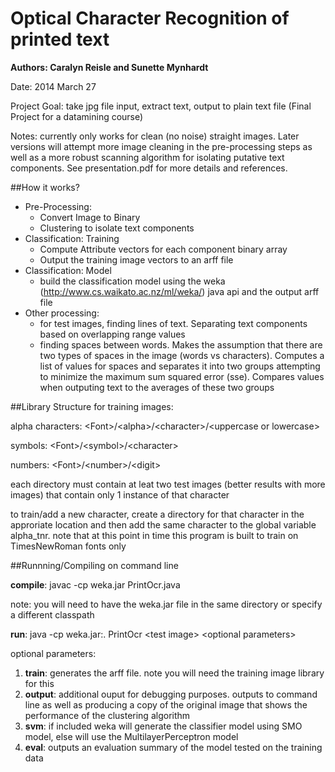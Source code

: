 Optical Character Recognition of printed text
=================

**Authors: Caralyn Reisle and Sunette Mynhardt**

Date: 2014 March 27



Project Goal: take jpg file input, extract text, output to plain text file (Final Project for a datamining course)

Notes: currently only works for clean (no noise) straight images. Later versions will attempt more image cleaning in the pre-processing steps as well as a more robust scanning algorithm for isolating putative text components. See presentation.pdf for more details and references.

##How it works?
- Pre-Processing:
    - Convert Image to Binary
    - Clustering to isolate text components
- Classification: Training
    - Compute Attribute vectors for each component binary array
    - Output the training image vectors to an arff file
- Classification: Model
    - build the classification model using the weka (http://www.cs.waikato.ac.nz/ml/weka/) java api and the output arff file
- Other processing:
    - for test images, finding lines of text. Separating text components based on overlapping range values
    - finding spaces between words. Makes the assumption that there are two types of spaces in the image (words vs characters). Computes a list of values for spaces and separates it into two groups attempting to minimize the maximum sum squared error (sse). Compares values when outputing text to the averages of these two groups


##Library Structure for training images:

alpha characters: \<Font>/\<alpha>/\<character>/\<uppercase or lowercase>

symbols: \<Font>/\<symbol>/\<character>

numbers: \<Font>/\<number>/\<digit>

each directory must contain at leat two test images (better results with more images) that contain only 1 instance of that character

to train/add a new character, create a directory for that character in the approriate location and then add the same character to the global variable alpha_tnr. note that at this point in time this program is built to train on TimesNewRoman fonts only

##Runnning/Compiling on command line

**compile**: javac -cp weka.jar PrintOcr.java

note: you will need to have the weka.jar file in the same directory or specify a different classpath

**run**: java -cp weka.jar:. PrintOcr \<test image> \<optional parameters>

optional parameters:

1. **train**: generates the arff file. note you will need the training image library for this
2. **output**: additional ouput for debugging purposes. outputs to command line as well as producing a copy of the original image that shows the performance of the clustering algorithm
3. **svm**: if included weka will generate the classifier model using SMO model, else will use the MultilayerPerceptron model
4. **eval**: outputs an evaluation summary of the model tested on the training data
